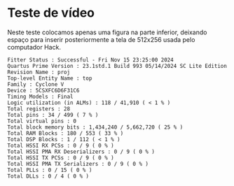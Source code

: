 # Teste de vídeo

Neste teste colocamos apenas uma figura na parte inferior, deixando espaço para inserir posteriormente a tela de 512x256 usada pelo computador Hack. 

    Fitter Status : Successful - Fri Nov 15 23:25:00 2024
    Quartus Prime Version : 23.1std.1 Build 993 05/14/2024 SC Lite Edition
    Revision Name : proj
    Top-level Entity Name : top
    Family : Cyclone V
    Device : 5CSXFC6D6F31C6
    Timing Models : Final
    Logic utilization (in ALMs) : 118 / 41,910 ( < 1 % )
    Total registers : 28
    Total pins : 34 / 499 ( 7 % )
    Total virtual pins : 0
    Total block memory bits : 1,434,240 / 5,662,720 ( 25 % )
    Total RAM Blocks : 180 / 553 ( 33 % )
    Total DSP Blocks : 1 / 112 ( < 1 % )
    Total HSSI RX PCSs : 0 / 9 ( 0 % )
    Total HSSI PMA RX Deserializers : 0 / 9 ( 0 % )
    Total HSSI TX PCSs : 0 / 9 ( 0 % )
    Total HSSI PMA TX Serializers : 0 / 9 ( 0 % )
    Total PLLs : 0 / 15 ( 0 % )
    Total DLLs : 0 / 4 ( 0 % )